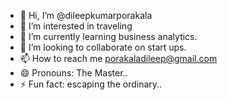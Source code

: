 - 👋 Hi, I’m @dileepkumarporakala
- 👀 I’m interested in traveling
- 🌱 I’m currently learning business analytics.
- 💞️ I’m looking to collaborate on start ups.
- 📫 How to reach me porakaladileep@gmail.com
- 😄 Pronouns: The Master..
- ⚡ Fun fact: escaping the ordinary..

<!---
dileepkumarporakala/dileepkumarporakala is a ✨ special ✨ repository because its `README.md` (this file) appears on your GitHub profile.
You can click the Preview link to take a look at your changes.
--->
